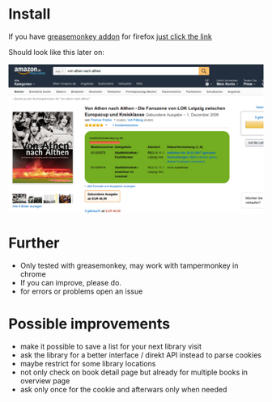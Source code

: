 # Install
If you have [greasemonkey addon](https://addons.mozilla.org/de/firefox/addon/greasemonkey/) for firefox [just click the link](
https://raw.githubusercontent.com/timguy/greasemonkey_Amazon-mit-stadtbibliothek-leipzig.de/master/Amazon_mit_stadtbibliothek-leipzig.de.user.js)

Should look like this later on:

![Screenshot showing library information incldued in amazon web page](screenshotAmazonLeipzigGM.png?raw=true "Screenshot")

# Further
- Only tested with greasemonkey, may work with tampermonkey in chrome
- If you can improve, please do.
- for errors or problems open an issue

# Possible improvements
- make it possible to save a list for your next library visit
- ask the library for a better interface / direkt API instead to parse cookies
- maybe restrict for some library locations
- not only check on book detail page but already for multiple books in overview page
- ask only once for the cookie and afterwars only when needed


